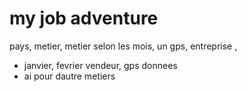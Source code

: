 # my job adventure

pays,  metier, metier selon les mois, un gps, entreprise , 
- janvier, fevrier vendeur, gps donnees
- ai pour dautre metiers
